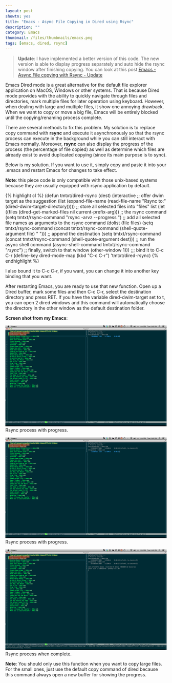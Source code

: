 ```yaml
---
layout: post
showtn: yes
title: "Emacs - Async File Copying in Dired using Rsync"
description: ""
category: Emacs
thumbnail: /files/thumbnails/emacs.png
tags: [emacs, dired, rsync]
---
```



> **Update**: I have implemented a better version of this code. The new version is
> able to display progress separately and auto hide the rsync window after
> finishing copying. You can look at this post
> [Emacs - Async File copying with Rsync - Update](/2013/04/06/emacs-async-file-copying-with-rsync-update/)

Emacs Dired mode is a great alternative for the default file explorer
application on
MacOS, Windows or other systems. That is because Dired mode provides with
the ability to quickly navigate through files and directories, mark
multiple files for later operation using keyboard. However, when dealing with
large and multiple files, it show one annoying drawback. When we want to copy or
move a big file, Emacs will be entirely blocked until the copying/renaming
process complete.

<!-- more -->

There are several methods to fix this problem. My solution is to replace copy
command with **rsync** and execute it asynchronously so that the rsync process
can execute in the background while you can still interact with Emacs normally.
Moreover, **rsync** can also display the progress of the process (the percentage
of file copied) as well as determine which files are already exist to avoid
duplicated copying (since its main purpose is to sync).

Below is my solution. If you want to use it, simply copy and paste it into your
.emacs and restart Emacs for changes to take effect.

**Note**: this piece code is only compatible with those unix-based systems
because they are usually equipped with rsync application by default.

{% highlight cl %}
(defun tmtxt/dired-rsync (dest)
  (interactive
   ;; offer dwim target as the suggestion
   (list (expand-file-name (read-file-name "Rsync to:" (dired-dwim-target-directory)))))
  ;; store all selected files into "files" list
  (let ((files (dired-get-marked-files nil current-prefix-arg)))
	;; the rsync command
	(setq tmtxt/rsync-command "rsync -arvz --progress ")
	;; add all selected file names as arguments to the rsync command
    (dolist (file files)
	  (setq tmtxt/rsync-command
			(concat tmtxt/rsync-command
					(shell-quote-argument file)
					" ")))
	;; append the destination
	(setq tmtxt/rsync-command
		  (concat tmtxt/rsync-command
				  (shell-quote-argument dest)))
	;; run the async shell command
	(async-shell-command tmtxt/rsync-command "*rsync*")
	;; finally, switch to that window
	(other-window 1)))
;;; bind it to C-c C-r
(define-key dired-mode-map (kbd "C-c C-r") 'tmtxt/dired-rsync)
{% endhighlight %}

I also bound it to C-c C-r, if you want, you can change it into another key
binding that you want.

After restarting Emacs, you are ready to use that new function. Open up a Dired
buffer, mark some files and then C-c C-r, select the destination directory and
press RET. If you have the variable dired-dwim-target set to t, you can open 2
dired windows and this command will automatically choose the directory in the
other window as the default destination folder.

**Screen shot from my Emacs**:

![Rsync3](/files/2013-04-02-emacs-async-file-copying-in-dired-using-rsync/rsync3.png)  
Rsync process with progress.

![Rsync2](/files/2013-04-02-emacs-async-file-copying-in-dired-using-rsync/rsync2.png)  
Rsync process with progress.

![Rsync1](/files/2013-04-02-emacs-async-file-copying-in-dired-using-rsync/rsync1.png)  
Rsync process when complete.

**Note**: You should only use this function when you want to copy large files.
For the small ones, just use the default copy command of dired because this
command always open a new buffer for showing the progress.
